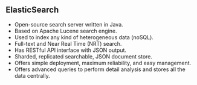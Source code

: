 ## ElasticSearch

- Open-source search server written in Java.
- Based on Apache Lucene search engine.
- Used to index any kind of heterogeneous data (noSQL).
- Full-text and Near Real Time (NRT) search.
- Has RESTful API interface with JSON output.
- Sharded, replicated searchable, JSON document store.
- Offers simple deployment, maximum reliability, and easy management.
- Offers advanced queries to perform detail analysis and stores all the data centrally.
